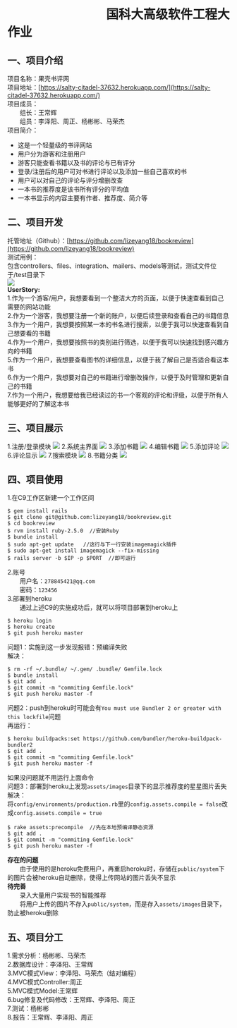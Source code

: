 # &emsp;&emsp;&emsp;&emsp;&emsp;&emsp;&emsp;&emsp;国科大高级软件工程大作业
## 一、项目介绍
项目名称：果壳书评网  
项目地址：[https://salty-citadel-37632.herokuapp.com/](https://salty-citadel-37632.herokuapp.com/)  
项目成员：  
&emsp;&emsp;组长：王常辉  
&emsp;&emsp;组员：李泽阳、周正、杨彬彬、马荣杰  
项目简介：  
- 这是一个轻量级的书评网站  
- 用户分为游客和注册用户  
- 游客只能查看书籍以及书的评论与已有评分  
- 登录/注册后的用户可对书进行评论以及添加一些自己喜欢的书  
- 用户可以对自己的评论与评分增删改查  
- 一本书的推荐度是该书所有评分的平均值  
- 一本书显示的内容主要有作者、推荐度、简介等  
## 二、项目开发
托管地址（Github）：[https://github.com/lizeyang18/bookreview](https://github.com/lizeyang18/bookreview)  
测试用例：  
包含controllers、files、integration、mailers、models等测试，测试文件位于/test目录下  
![](https://github.com/lizeyang18/bookreview/blob/master/public/0.png)  
<b>UserStory:</b>  
1.作为一个游客/用户，我想要看到一个整洁大方的页面，以便于快速查看到自己需要的网站功能  
2.作为一个游客，我想要注册一个新的账户，以便后续登录和查看自己的书籍信息  
3.作为一个用户，我想要按照某一本的书名进行搜索，以便于我可以快速查看到自己想要看的书籍  
4.作为一个用户，我想要按照书的类别进行筛选，以便于我可以快速找到感兴趣方向的书籍  
5.作为一个用户，我想要查看图书的详细信息，以便于我了解自己是否适合看这本书  
6.作为一个用户，我想要对自己的书籍进行增删改操作，以便于及时管理和更新自己的书籍  
7.作为一个用户，我想要给我已经读过的书一个客观的评论和评级，以便于所有人能够更好的了解这本书  
## 三、项目展示
1.注册/登录模块
![](https://github.com/lizeyang18/bookreview/blob/master/public/1.png)
2.系统主界面
![](https://github.com/lizeyang18/bookreview/blob/master/public/2.png)
3.添加书籍
![](https://github.com/lizeyang18/bookreview/blob/master/public/3.png)
4.编辑书籍
![](https://github.com/lizeyang18/bookreview/blob/master/public/4.png)
5.添加评论
![](https://github.com/lizeyang18/bookreview/blob/master/public/5.png)
6.评论显示
![](https://github.com/lizeyang18/bookreview/blob/master/public/6.png)
7.搜索模块
![](https://github.com/lizeyang18/bookreview/blob/master/public/7.png)
8.书籍分类
![](https://github.com/lizeyang18/bookreview/blob/master/public/8.png)
## 四、项目使用
1.在C9工作区新建一个工作区间  
```
$ gem install rails
$ git clone git@github.com:lizeyang18/bookreview.git
$ cd bookreview
$ rvm install ruby-2.5.0  //安装Ruby
$ bundle install 
$ sudo apt-get update   //这行与下一行安装imagemagick插件
$ sudo apt-get install imagemagick --fix-missing 
$ rails server -b $IP -p $PORT  //即可运行
```
2.账号  
&emsp;&emsp;用户名：`278845421@qq.com`  
&emsp;&emsp;密码：`123456`  
3.部署到heroku  
&emsp;&emsp;通过上述C9的实施成功后，就可以将项目部署到heroku上  
```
$ heroku login
$ heroku create
$ git push heroku master
```
问题1：实施到这一步发现报错：预编译失败  
解决：  
```
$ rm -rf ~/.bundle/ ~/.gem/ .bundle/ Gemfile.lock
$ bundle install
$ git add .
$ git commit -m "commiting Gemfile.lock"
$ git push heroku master -f
```
问题2：push到heroku时可能会有`You must use Bundler 2 or greater with this lockfile`问题  
再运行：  
```
$ heroku buildpacks:set https://github.com/bundler/heroku-buildpack-bundler2
$ git add .
$ git commit -m "commiting Gemfile.lock"
$ git push heroku master -f
```
如果没问题就不用运行上面命令  
问题3：部署到heroku上发现`assets/images`目录下的显示推荐度的星星图片丢失  
解决：  
将`config/environments/production.rb`里的`config.assets.compile = false`改成`config.assets.compile = true`
```
$ rake assets:precompile  //先在本地预编译静态资源
$ git add .
$ git commit -m "commiting Gemfile.lock"
$ git push heroku master -f
```
<b>存在的问题</b>  
&emsp;&emsp;由于使用的是heroku免费用户，再重启heroku时，存储在`public/system`下的图片会被heroku自动删除，使得上传网站的图片丢失不显示  
<b>待完善</b>  
&emsp;&emsp;录入大量用户实现书的智能推荐  
&emsp;&emsp;将用户上传的图片不存入`public/system`，而是存入`assets/images`目录下，防止被heroku删除  
## 五、项目分工
1.需求分析：杨彬彬、马荣杰  
2.数据库设计：李泽阳、王常辉  
3.MVC模式View：李泽阳、马荣杰（结对编程）  
4.MVC模式Controller:周正  
5.MVC模式Model:王常辉  
6.bug修复及代码修改：王常辉、李泽阳、周正  
7.测试：杨彬彬  
8.报告：王常辉、李泽阳、周正  
